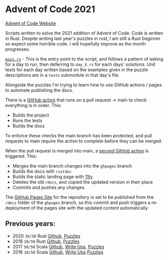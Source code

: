 # Advent of Code 2021

[Advent of Code Website](https://adventofcode.com/)

Scripts written to solve the 2021 addition of Advent of Code. Code is written in Rust. Despite writing last year's
puzzles in rust, I am still a Rust beginner so expect some horrible code. I will hopefully improve as the month
progresses.

[`main.rs`](https://github.com/kamioftea/advent-of-code-2021/blob/main/src/main.rs) - This is the entry point to the
script, and follows a pattern of asking for a day to run, then deferring to
`day_X.rs` for each days' solutions. Unit tests for each day written based on the examples given in the puzzle
descriptions are in a `tests` submodule in that day's file.

Alongside the puzzles I'm trying to learn how to use GitHub actions / pages to automate publishing the docs.

There is a [GitHub action](./.github/workflows/rust.yml) that runs on a pull request -> main to check everything is in
order. This:

- Builds the project
- Runs the tests
- Builds the docs

To enforce these checks the main branch has been protected, and pull requests to main require the action to complete
before they can be merged.

When the pull request is merged into main, a [second GitHub action](./.github/workflows/rust-docs.yml) is triggered.
This:

- Merges the main branch changes into the `ghpages` branch
- Builds the docs with `rustdoc`
- Builds the static landing page with [11ty](https://www.11ty.dev/)
- Deletes the old `/docs`, and copied the updated version in their place
- Commits and pushes any changes.

The [GitHub Pages Site](https://kamioftea.github.io/advent-of-code-2021/) for the repository is set
to be published from the `/docs` folder of the `ghpages` branch, so this commit and push triggers a re-deployment of the 
pages site with the updated content automatically.

## Previous years:

- 2020 `36/50` Rust [Github](https://github.com/kamioftea/advent-of-code-2020/tree/master),
  [Puzzles](https://adventofcode.com/2020)
- 2018 `10/50` Rust [Github](https://github.com/kamioftea/advent-of-code-2018/tree/master),
  [Puzzles](https://adventofcode.com/2018)
- 2017 `50/50` Scala [Github](https://github.com/kamioftea/advent-of-code-2017/tree/master),
  [Write Ups](https://blog.goblinoid.co.uk/tag/advent-of-code-2017/),
  [Puzzles](https://adventofcode.com/2017)
- 2016 `10/50` Scala [Github](https://github.com/kamioftea/advent-of-code-2016/tree/master),
  [Write Ups](https://kamioftea.github.io/advent-of-code-2016/)
  [Puzzles](https://adventofcode.com/2016)
  
